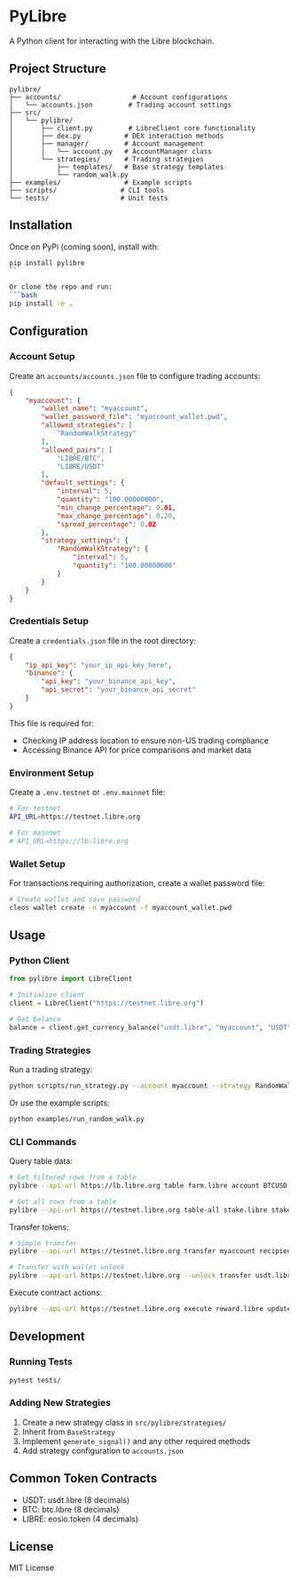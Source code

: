 # PyLibre

A Python client for interacting with the Libre blockchain.

## Project Structure

```
pylibre/
├── accounts/                  # Account configurations
│   └── accounts.json         # Trading account settings
├── src/
│   └── pylibre/
│       ├── client.py         # LibreClient core functionality
│       ├── dex.py           # DEX interaction methods
│       ├── manager/         # Account management
│       │   └── account.py   # AccountManager class
│       └── strategies/      # Trading strategies
│           ├── templates/   # Base strategy templates
│           └── random_walk.py
├── examples/                # Example scripts
├── scripts/                # CLI tools
└── tests/                  # Unit tests
```

## Installation 

Once on PyPi (coming soon), install with:
```bash
pip install pylibre
``

Or clone the repo and run:
```bash
pip install -e .
```

## Configuration

### Account Setup

Create an `accounts/accounts.json` file to configure trading accounts:

```json
{
    "myaccount": {
        "wallet_name": "myaccount",
        "wallet_password_file": "myaccount_wallet.pwd",
        "allowed_strategies": [
            "RandomWalkStrategy"
        ],
        "allowed_pairs": [
            "LIBRE/BTC",
            "LIBRE/USDT"
        ],
        "default_settings": {
            "interval": 5,
            "quantity": "100.00000000",
            "min_change_percentage": 0.01,
            "max_change_percentage": 0.20,
            "spread_percentage": 0.02
        },
        "strategy_settings": {
            "RandomWalkStrategy": {
                "interval": 5,
                "quantity": "100.00000000"
            }
        }
    }
}
```

### Credentials Setup

Create a `credentials.json` file in the root directory:

```json
{
    "ip_api_key": "your_ip_api_key_here",
    "binance": {
        "api_key": "your_binance_api_key",
        "api_secret": "your_binance_api_secret"
    }
}
```

This file is required for:
- Checking IP address location to ensure non-US trading compliance
- Accessing Binance API for price comparisons and market data

### Environment Setup

Create a `.env.testnet` or `.env.mainnet` file:
```bash
# For testnet
API_URL=https://testnet.libre.org

# For mainnet
# API_URL=https://lb.libre.org
```

### Wallet Setup
For transactions requiring authorization, create a wallet password file:
```bash
# Create wallet and save password
cleos wallet create -n myaccount -f myaccount_wallet.pwd
```

## Usage

### Python Client

```python
from pylibre import LibreClient

# Initialize client
client = LibreClient("https://testnet.libre.org")

# Get balance
balance = client.get_currency_balance("usdt.libre", "myaccount", "USDT")
```

### Trading Strategies

Run a trading strategy:
```bash
python scripts/run_strategy.py --account myaccount --strategy RandomWalkStrategy --base BTC --quote LIBRE
```

Or use the example scripts:
```bash
python examples/run_random_walk.py
```

### CLI Commands

Query table data:
```bash
# Get filtered rows from a table
pylibre --api-url https://lb.libre.org table farm.libre account BTCUSD --lower-bound myaccount

# Get all rows from a table
pylibre --api-url https://testnet.libre.org table-all stake.libre stake stake.libre
```

Transfer tokens:
```bash
# Simple transfer
pylibre --api-url https://testnet.libre.org transfer myaccount recipient "1.00000000 USDT" "memo"

# Transfer with wallet unlock
pylibre --api-url https://testnet.libre.org --unlock transfer usdt.libre myaccount recipient "1.00000000 USDT" "memo"
```

Execute contract actions:
```bash
pylibre --api-url https://testnet.libre.org execute reward.libre updateall myaccount '{"max_steps":"500"}'
```

## Development

### Running Tests
```bash
pytest tests/
```

### Adding New Strategies

1. Create a new strategy class in `src/pylibre/strategies/`
2. Inherit from `BaseStrategy`
3. Implement `generate_signal()` and any other required methods
4. Add strategy configuration to `accounts.json`

## Common Token Contracts
- USDT: usdt.libre (8 decimals)
- BTC: btc.libre (8 decimals)
- LIBRE: eosio.token (4 decimals)

## License

MIT License